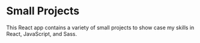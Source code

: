 # Small Projects
This React app contains a variety of small projects to show case my skills in React, JavaScript, and Sass.